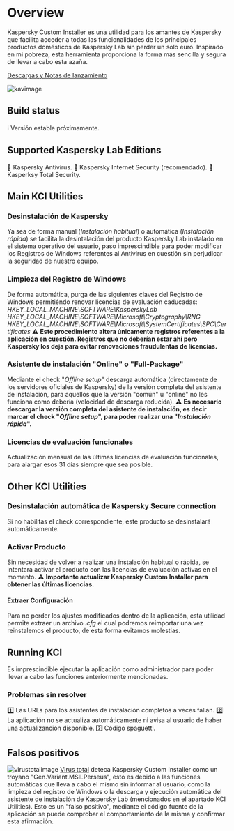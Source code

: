 # Overview
Kaspersky Custom Installer es una utilidad para los amantes de Kaspersky que facilita acceder a todas las funcionalidades de los principales productos domésticos de Kaspersky Lab sin perder un solo euro. Inspirado en mi pobreza, esta herramienta proporciona la forma más sencilla y segura de llevar a cabo esta azaña.

[Descargas y Notas de lanzamiento](https://github.com/bitasuperactive/KCIBasic/releases)


![kavimage](https://github.com/bitasuperactive/KCIBasic/blob/master/doc/kavimage.jpg)


## Build status
:information_source: Versión estable próximamente.


## Supported Kaspersky Lab Editions
:small_red_triangle_down: Kaspersky Antivirus.
:small_orange_diamond: Kaspersky Internet Security (recomendado).
:large_orange_diamond: Kasperksy Total Security.


## Main KCI Utilities
### Desinstalación de Kaspersky
Ya sea de forma manual (*Instalación habitual*) o automática (*Instalación rápida*) se facilita la desintalación del producto Kaspersky Lab instalado en el sistema operativo del usuario, paso imprescindible para poder modificar los Registros de Windows referentes al Antivirus en cuestión sin perjudicar la seguridad de nuestro equipo.

### Limpieza del Registro de Windows
De forma automática, purga de las siguientes claves del Registro de Windows permitiéndo renovar licencias de evaluación caducadas:
*HKEY_LOCAL_MACHINE\SOFTWARE\KasperskyLab*
*HKEY_LOCAL_MACHINE\SOFTWARE\Microsoft\Cryptography\RNG*
*HKEY_LOCAL_MACHINE\SOFTWARE\Microsoft\SystemCertificates\SPC\Certificates*
:warning: **Este procedimiento altera únicamente registros referentes a la aplicación en cuestión. Registros que no deberían estar ahí pero Kaspersky los deja para evitar renovaciones fraudulentas de licencias.**

### Asistente de instalación "Online" o "Full-Package"
Mediante el check "*Offline setup*" descarga automática (directamente de los servidores oficiales de Kaspersky) de la versión completa del asistente de instalación, para aquellos que la versión "común" u "online" no les funciona como debería (velocidad de descarga reducida).
:warning: **Es necesario descargar la versión completa del asistente de instalación, es decir marcar el check "*Offline setup*", para poder realizar una "*Instalación rápida*".**

### Licencias de evaluación funcionales
Actualización mensual de las últimas licencias de evaluación funcionales, para alargar esos 31 días siempre que sea posible.


## Other KCI Utilities
### Desinstalación automática de Kaspersky Secure connection
Si no habilitas el check correspondiente, este producto se desinstalará automáticamente.

### Activar Producto
Sin necesidad de volver a realizar una instalación habitual o rápida, se intentará activar el producto con las licencias de evaluación activas en el momento.
:warning: **Importante actualizar Kaspersky Custom Installer para obtener las últimas licencias.**

#### Extraer Configuración
Para no perder los ajustes modificados dentro de la aplicación, esta utilidad permite extraer un archivo *.cfg* el cual podremos reimportar una vez reinstalemos el producto, de esta forma evitamos molestias.


## Running KCI
Es imprescindible ejecutar la aplicación como administrador para poder llevar a cabo las funciones anteriormente mencionadas.

### Problemas sin resolver
:one: Las URLs para los asistentes de instalación completos a veces fallan.
:two: La aplicación no se actualiza automáticamente ni avisa al usuario de haber una actualizanción disponible.
:three: Código spaguetti.


## Falsos positivos
![virustotalimage](https://github.com/bitasuperactive/KCIBasic/blob/master/doc/virustotalimage.png)
[Virus total](www.virustotal.com/gui/file/24f97e787c5fbb600f6643bcb957f68ab099f12a7e37fc6473feb582d19c40e3/detection) deteca Kaspersky Custom Installer como un troyano "Gen.Variant.MSILPerseus", esto es debido a las funciones automáticas que lleva a cabo el mismo sin informar al usuario, como la limpieza del registro de Windows o la descarga y ejecución automática del asistente de instalación de Kaspersky Lab (mencionados en el apartado KCI Utilities). Esto es un "falso positivo", mediante el código fuente de la aplicación se puede comprobar el comportamiento de la misma y confirmar esta afirmación.
